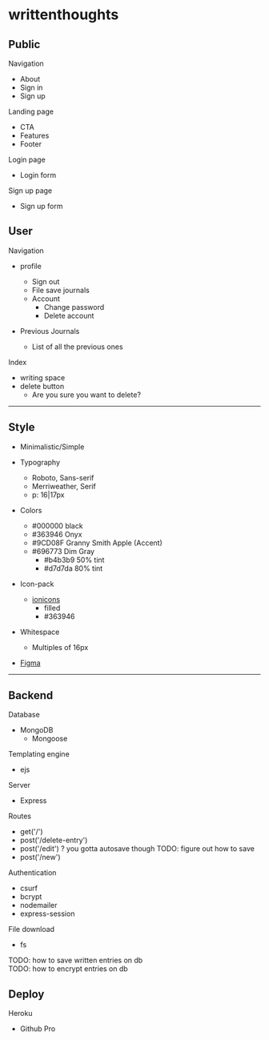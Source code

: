 # writtenthoughts

## Public

Navigation

- About
- Sign in
- Sign up

Landing page

- CTA
- Features
- Footer

Login page

- Login form

Sign up page

- Sign up form

## User

Navigation

- profile
  - Sign out
  - File save journals
  - Account
    - Change password
    - Delete account
- Previous Journals

  - List of all the previous ones

Index

- writing space
- delete button
  - Are you sure you want to delete?

---

## Style

- Minimalistic/Simple
- Typography

  - Roboto, Sans-serif
  - Merriweather, Serif
  - p: 16|17px

- Colors

  - #000000 black
  - #363946 Onyx
  - #9CD08F Granny Smith Apple (Accent)
  - #696773 Dim Gray
    - #b4b3b9 50% tint
    - #d7d7da 80% tint

- Icon-pack

  - [ionicons](https://ionic.io/ionicons)
    - filled
    - #363946

- Whitespace

  - Multiples of 16px

- [Figma](https://www.figma.com/file/7rO2tzkyAYWrOd5mGa4l5W/writtenThoughts?node-id=0%3A1)

---

## Backend

Database

- MongoDB
  - Mongoose

Templating engine

- ejs

Server

- Express

Routes

- get('/')
- post('/delete-entry')
- post('/edit') ? you gotta autosave though TODO: figure out how to save
- post('/new')

Authentication

- csurf
- bcrypt
- nodemailer
- express-session

File download

- fs

TODO: how to save written entries on db <br>
TODO: how to encrypt entries on db

## Deploy

Heroku

- Github Pro
